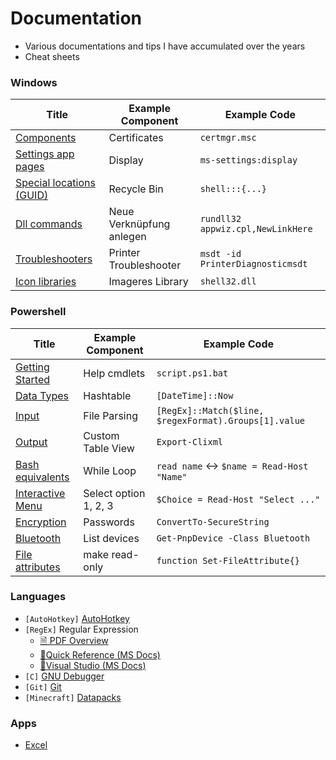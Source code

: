# Documentation
- Various documentations and tips I have accumulated over the years
- Cheat sheets

### Windows

Title | Example Component | Example Code
--- | --- | ---
[Components](windows/components.md) | Certificates | `certmgr.msc`
[Settings app pages](windows/settings.md) | Display | `ms-settings:display`
[Special locations (GUID)](windows/guids.md) | Recycle Bin | `shell:::{...}`
[Dll commands](windows/dll.md) | Neue Verknüpfung anlegen | `rundll32 appwiz.cpl,NewLinkHere`
[Troubleshooters](windows/troubleshooters.md) | Printer Troubleshooter | `msdt -id PrinterDiagnosticmsdt`
[Icon libraries](windows/icons.md) | Imageres Library | `shell32.dll`


### Powershell

Title | Example Component | Example Code
--- | --- | ---
[Getting Started](powershell/getting-started.md) | Help cmdlets | `script.ps1.bat`
[Data Types](powershell/data-types.md) | Hashtable | `[DateTime]::Now`
[Input](powershell/input.md) | File Parsing | `[RegEx]::Match($line, $regexFormat).Groups[1].value`
[Output](powershell/output.md) | Custom Table View | `Export-Clixml`
[Bash equivalents](powershell/bash-equivalents.md) | While Loop | `read name` <-> `$name = Read-Host "Name"`
[Interactive Menu](powershell/menu.md) | Select option 1, 2, 3 | `$Choice = Read-Host "Select ..."`
[Encryption](powershell/encryption.md) | Passwords | `ConvertTo-SecureString`
[Bluetooth](powershell/bluetooth.md) | List devices | `Get-PnpDevice -Class Bluetooth`
[File attributes](powershell/file-attributes.md) | make read-only | `function Set-FileAttribute{}`


### Languages

- `[AutoHotkey]` [AutoHotkey](languages/autohotkey.md)
- `[RegEx]` Regular Expression
    - [🗎 PDF Overview](languages/regex.pdf)
    - [🔗Quick Reference (MS Docs)](https://docs.microsoft.com/en-us/dotnet/standard/base-types/regular-expression-language-quick-reference)
    - [🔗Visual Studio (MS Docs)](https://docs.microsoft.com/en-us/visualstudio/ide/using-regular-expressions-in-visual-studio) 
- `[C]` [GNU Debugger](languages/gdb.md)
- `[Git]` [Git](languages/git.md)
- `[Minecraft]` [Datapacks](languages/minecraft.md)


### Apps

- [Excel](apps/excel.md)


